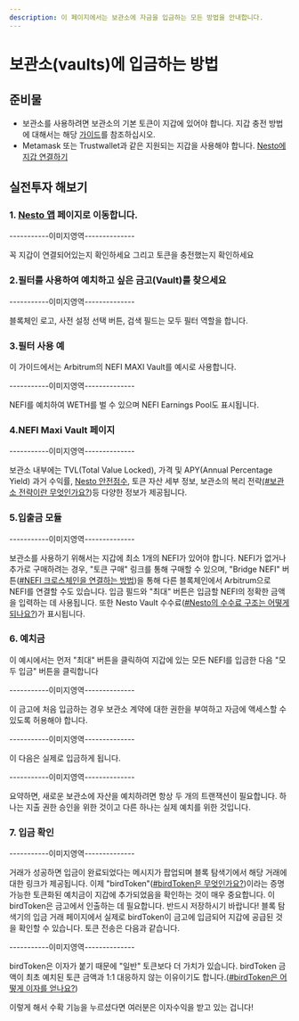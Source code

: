 ```yaml
---
description: 이 페이지에서는 보관소에 자금을 입금하는 모든 방법을 안내합니다.
---
```


# 보관소(vaults)에 입금하는 방법

## 준비물

* 보관소를 사용하려면 보관소의 기본 토큰이 지갑에 있어야 합니다. 지갑 충전 방법에 대해서는 해당 [가이드](../../undefined/undefined-1/undefined-1.md)를 참조하십시오.
* Metamask 또는 Trustwallet과 같은 지원되는 지갑을 사용해야 합니다. [Nesto에 지갑 연결하기](../../undefined/undefined-1/nesto.md)

## 실전투자 해보기

### 1. [Nesto 앱](https://beefy.finance/) 페이지로 이동합니다.

\-----------이미지영역--------------

꼭 지갑이 연결되어있는지 확인하세요 그리고 토큰을 충전했는지 확인하세요

### 2.필터를 사용하여 예치하고 싶은 금고(Vault)를 찾으세요

\-----------이미지영역--------------

블록체인 로고, 사전 설정 선택 버튼, 검색 필드는 모두 필터 역할을 합니다.

### 3.필터 사용 예

이 가이드에서는 Arbitrum의 NEFI MAXI Vault를 예시로 사용합니다.

\-----------이미지영역--------------

NEFI를 예치하여 WETH를 벌 수 있으며 NEFI Earnings Pool도 표시됩니다.

### 4.NEFI Maxi Vault 페이지

\-----------이미지영역--------------

보관소 내부에는 TVL(Total Value Locked), 가격 및 APY(Annual Percentage Yield) 과거 수익률, [Nesto 안전점수](../../nesto-safu/nesto.md), 토큰 자산 세부 정보, 보관소의 복리 전략[(#보관소 전략이란 무엇인가요?](../../undefined-1/undefined.md))등 다양한 정보가 제공됩니다.

### 5.입출금 모듈

\-----------이미지영역--------------

보관소를 사용하기 위해서는 지갑에 최소 1개의 NEFI가 있어야 합니다. NEFI가 없거나 추가로 구매하려는 경우, "토큰 구매" 링크를 통해 구매할 수 있으며, "Bridge NEFI" 버튼([#NEFI 크로스체인을 연결하는 방법](nefi.md))을 통해 다른 블록체인에서 Arbitrum으로 NEFI를 연결할 수도 있습니다. 입금 필드와 "최대" 버튼은 입금할 NEFI의 정확한 금액을 입력하는 데 사용됩니다. 또한 Nesto Vault 수수료([#Nesto의 수수료 구조는 어떻게 되나요?](../../undefined-1/vaults.md))가 표시됩니다.

### 6. 예치금

이 예시에서는 먼저 "최대" 버튼을 클릭하여 지갑에 있는 모든 NEFI를 입금한 다음 "모두 입금" 버튼을 클릭합니다

\-----------이미지영역--------------

이 금고에 처음 입금하는 경우 보관소 계약에 대한 권한을 부여하고 자금에 액세스할 수 있도록 허용해야 합니다.

\-----------이미지영역--------------

이 다음은 실제로 입금하게 됩니다.

\-----------이미지영역--------------

요약하면, 새로운 보관소에 자산을 예치하려면 항상 두 개의 트랜잭션이 필요합니다. 하나는 지출 권한 승인을 위한 것이고 다른 하나는 실제 예치를 위한 것입니다.

### 7. 입금 확인

\-----------이미지영역--------------

거래가 성공하면 입금이 완료되었다는 메시지가 팝업되며 블록 탐색기에서 해당 거래에 대한 링크가 제공됩니다. 이제 "birdToken"([#birdToken은 무엇인가요?](../../undefined-1/vaults.md))이라는 증명가능한 토큰화된 예치금이 지갑에 추가되었음을 확인하는 것이 매우 중요합니다. 이 birdToken은 금고에서 인출하는 데 필요합니다. 반드시 저장하시기 바랍니다! 블록 탐색기의 입금 거래 페이지에서 실제로 birdToken이 금고에 입금되어 지갑에 공급된 것을 확인할 수 있습니다. 토큰 전송은 다음과 같습니다.

\-----------이미지영역--------------

birdToken은 이자가 붙기 때문에 "일반" 토큰보다 더 가치가 있습니다. birdToken 금액이 최초 예치된 토큰 금액과 1:1 대응하지 않는 이유이기도 합니다.([#](../../undefined-1/vaults.md)[birdToken은 어떻게 이자를 얻나요?](../../undefined-1/vaults.md))

이렇게 해서 수확 기능을 누르셨다면 여러분은 이자수익을 받고 있는 겁니다!
